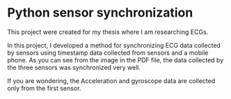 # Python sensor synchronization

This project were created for my thesis where I am researching ECGs.

In this project, I developed a method for synchronizing ECG data collected by sensors using timestamp data collected 
from sensors and a mobile phone. As you can see from the image in the PDF file, the data collected by the three sensors 
was synchronized very well.

If you are wondering, the Acceleration and gyroscope data are collected only from the first sensor.
